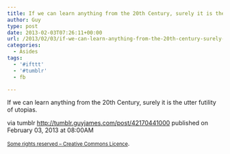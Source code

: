 ```yaml
---
title: If we can learn anything from the 20th Century, surely it is the utter futility of utopias.
author: Guy
type: post
date: 2013-02-03T07:26:11+00:00
url: /2013/02/03/if-we-can-learn-anything-from-the-20th-century-surely-it-is-the-utter-futility-of-utopias/
categories:
  - Asides
tags:
  - '#ifttt'
  - '#tumblr'
  - fb

---
```

<div>
  <span>If we can learn anything from the 20th Century, surely it is the utter futility of utopias.</span>
</div></p> 

via tumblr http://tumblr.guyjames.com/post/42170441000 published on February 03, 2013 at 08:00AM

<small><a href="https://creativecommons.org/licenses/by-nc/3.0/" target="_blank">Some rights reserved &#8211; Creative Commons Licence</a></small>.